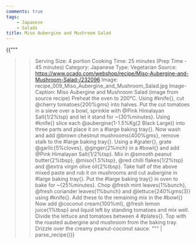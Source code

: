 ```yaml
---
comments: true
tags:
    - Japanese
    - Salads
title: Miso Aubergine and Mushroom Salad
---
```


{{"""
>> Serving Size: 4 portion
>> Cooking Time: 25 minutes (Prep Time - 45 minutes)
>> Category: Japanese
>> Type: Vegetarian
>> Source: https://www.ocado.com/webshop/recipe/Miso-Aubergine-and-Mushroom-Salad-/232096
>> Image: recipe_009_Miso_Aubergine_and_Mushroom_Salad.jpg
>> Image-Caption: Miso Aubergine and Mushroom Salad (image from source recipe)
Preheat the oven to 200°C.
Using #knife{}, cut @cherry tomatoes{200%gms} into halves.
Put the cut tomatoes in a sieve over a bowl, sprinkle with @Pink Himalayan Salt{1/2%tsp} and let it stand for ~{30%minutes}.
Using #knife{} slice each @aubergine{1-1.5%Kg(2 Black Large)} into three parts and place it on a #large baking tray{}.
Now wash and add @brown chestnut mushrooms{400%gms}, remove stalk to the #large baking tray{}.
Using a #grater{}, grate @garlic{5%cloves}, @ginger{2%inch} in a #bowl{} and add @Pink Himalayan Salt{1/2%tsp}.
Mix in @smooth peanut butter{2%tbsp}, @miso{1.5%tsp}, @red chilli flakes{1/2%tsp} and @extra virgin olive oil{2%tbsp}.
Take half of the above mixed paste and rub it on mushrooms and cut aubergine in #large baking tray{}.
Put the #large baking tray{} in oven to bake for ~{25%minutes}.
Chop @fresh mint leaves{1%bunch}, @fresh coriander leaves{1%bunch} and @lettuce{240%gms(3)} using #knife{}.
Add these to the remaining mix in the #bowl{}
Now add @coconut cream{100%ml}, @fresh lemon juice{1%tbsp} and liquid left by standing tomatoes and mix well.
Divide the lettuce and tomatoes between 4 #plates{}. 
Top with the roasted aubergine and mushroom from the baking tray. 
Drizzle over the creamy peanut-coconut sauce.
""" | parse_recipe()}}